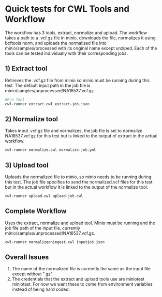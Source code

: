 # Quick tests for CWL Tools and Workflow
The workflow has 3 tools, extract, normalize and upload. The workflow takes a path to a .vcf.gz file in minio, downloads the file, normalizes it using bcftools norm, and uploads the normalized file into minio/samples/processed with its original name except unziped. Each of the tools can be tested individually with their corresponding jobs.
## 1) Extract tool
Retrieves the .vcf.gz file from minio so minio must be running during this test. The default input path in the job file is minio/samples/unprocessed/NA18537.vcf.gz
```bash
#Run Tool
cwl-runner extract.cwl extract-job.json
```
## 2) Normalize tool
Takes input .vcf.gz file and normalizes, the job file is set to normalize NA18537.vcf.gz for this test but is linked to the output of extract in the actual workflow.
```bash
cwl-runner normalize.cwl normalize-job.yml
```
## 3) Upload tool
Uploads the normalized file to minio, so minio needs to be running during this test. The job file specifies to send the normalized.vcf files for this test but in the actual workflow it is linked to the output of the normalize tool. 
```bash
cwl-runner upload.cwl upload-job.cwl
```
## Complete Workflow
Uses the extract, normalize and upload tool. Minio must be running and the job file path of the input file, currently minio/samples/unprocessed/NA18537.vcf.gz.
```bash
cwl-runner normalizeoningest.cwl inputjob.json
```
## Overall Issues
1) The name of the normalized file is currently the same as the input file except without ".gz".
2) The credentials that the extract and upload tools use are miniotest miniotest. For now we want these to come from environment variables instead of being hard coded.